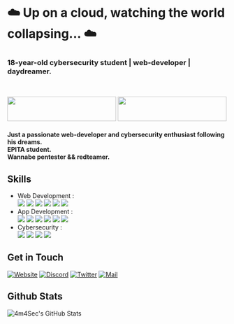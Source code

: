 <!-- Header -->
#
# <p> ☁️ Up on a cloud, watching the world collapsing... ☁️ </p>

### 18-year-old cybersecurity student | web-developer | daydreamer.
<br>

<!-- Badge -->
<a href="https://tryhackme.com/p/dawnl3ss"><img src="https://tryhackme-badges.s3.amazonaws.com/dawnl3ss.png" width="249" height="56"></a>
<a href="https://app.hackthebox.com/profile/1321357"><img src="https://github.com/dawnl3ss/dawnl3ss/blob/main/hackthebox.png" width="249" height="56"></a>

<!-- Introduction -->
#### Just a passionate web-developer and cybersecurity enthusiast following his dreams. <br> EPITA student. <br> Wannabe pentester && redteamer.

<!-- Skills -->
## Skills
- Web Development :<br>
    <img src="https://img.shields.io/badge/-HTML-000?style=for-the-badge&logo=html5&logoColor=9fef00&color=343c41">
    <img src="https://img.shields.io/badge/-CSS-000?style=for-the-badge&logo=css3&logoColor=9fef00&color=343c41">
    <img src="https://img.shields.io/badge/-Javascript-000?style=for-the-badge&logo=javascript&logoColor=9fef00&color=343c41">
    <img src="https://img.shields.io/badge/-PHP-000?style=for-the-badge&logo=php&logoColor=9fef00&color=343c41">
    <img src="https://img.shields.io/badge/-SQL-000?style=for-the-badge&logo=mysql&logoColor=9fef00&color=343c41">
    <img src="https://img.shields.io/badge/-Ruby-000?style=for-the-badge&logo=ruby&logoColor=9fef00&color=343c41">
- App Development :<br>
    <img src="https://img.shields.io/badge/-C-000?style=for-the-badge&logo=c&logoColor=9fef00&color=343c41">
    <img src="https://img.shields.io/badge/-C++-000?style=for-the-badge&logo=cplusplus&logoColor=9fef00&color=343c41">
    <img src="https://img.shields.io/badge/-CS-000?style=for-the-badge&logo=csharp&logoColor=9fef00&color=343c41">
    <img src="https://img.shields.io/badge/-Python-000?style=for-the-badge&logo=python&logoColor=9fef00&color=343c41">
    <img src="https://img.shields.io/badge/-SQL-000?style=for-the-badge&logo=mysql&logoColor=9fef00&color=343c41">
    <img src="https://img.shields.io/badge/-Perl-000?style=for-the-badge&logo=perl&logoColor=9fef00&color=343c41">
- Cybersecurity :<br>
    <img src="https://img.shields.io/badge/-WebApp Security-000?style=for-the-badge&logo=googlechrome&logoColor=9fef00&color=343c41">
    <img src="https://img.shields.io/badge/-System Security-000?style=for-the-badge&logo=linux&logoColor=9fef00&color=343c41">
    <img src="https://img.shields.io/badge/-Active Directory-000?style=for-the-badge&logo=windows&logoColor=9fef00&color=343c41">
    <img src="https://img.shields.io/badge/-OSINT-000?style=for-the-badge&logo=wikidata&logoColor=9fef00&color=343c41">

<!-- Contact Me -->
## Get in Touch
[![Website](https://img.shields.io/badge/-Webiste-000?style=for-the-badge&logo=webpack&logoColor=9fef00&color=343c41)](https://dawnl3ss.me/)
[![Discord](https://img.shields.io/badge/-Discord-000?style=for-the-badge&logo=discord&logoColor=9fef00&color=343c41)](https://discordapp.com/users/358529816145821696)
[![Twitter](https://img.shields.io/badge/-Twitter-000?style=for-the-badge&logo=twitter&logoColor=9fef00&color=343c41)](https://twitter.com/_dawnl3ss)
[![Mail](https://img.shields.io/badge/-Mail%20Me-000?style=for-the-badge&logo=gmail&logoColor=9fef00&color=343c41)](mailto:dawnl3ss@gmail.com)

## Github Stats
<!-- GitHub Stats -->
![4m4Sec's GitHub Stats](https://github-readme-stats.vercel.app/api?username=dawnl3ss&show_icons=true&count_private=true&theme=dark)
